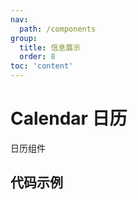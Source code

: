 ```yaml
---
nav:
  path: /components
group:
  title: 信息展示
  order: 8
toc: 'content'
---
```


# Calendar 日历

日历组件

## 代码示例

<code src='pages/Calendar/index'></code>